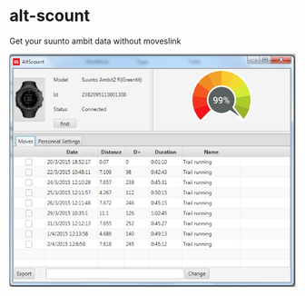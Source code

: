 # alt-scount
Get your suunto ambit data without moveslink 

![alt tag](https://raw.githubusercontent.com/kekepins/alt-scount/img/img/altscount.jpg)







